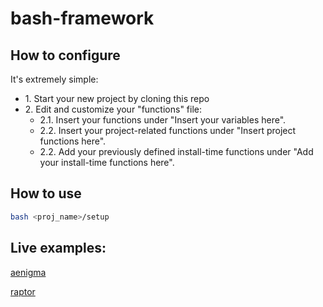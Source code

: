 # bash-framework

## How to configure

It's extremely simple:

* 1\. Start your new project by cloning this repo
* 2\. Edit and customize your "functions" file:
    * 2.1\. Insert your functions under "Insert your variables here".
    * 2.2\. Insert your project-related functions under "Insert project functions here".
    * 2.2\. Add your previously defined install-time functions under "Add your install-time functions here".

## How to use

```bash
bash <proj_name>/setup
```

## Live examples:

[aenigma](https://github.com/openspace42/aenigma)

[raptor](https://github.com/openspace42/raptor)
